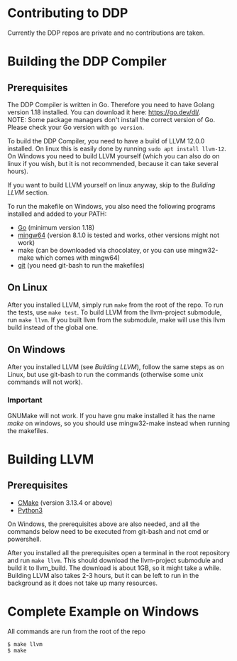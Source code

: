 # Contributing to DDP

Currently the DDP repos are private and no contributions are taken.

# Building the DDP Compiler

## Prerequisites

The DDP Compiler is written in Go. Therefore you need to have Golang version 1.18 installed. You can download it here: https://go.dev/dl/. <br>
NOTE: Some package managers don't install the correct version of Go. Please check your Go version with `go version`.

To build the DDP Compiler, you need to have a build of LLVM 12.0.0 installed.
On linux this is easily done by running `sudo apt install llvm-12`.
On Windows you need to build LLVM yourself (which you can also do on linux if you wish, but it is not recommended, because it can take several hours).

If you want to build LLVM yourself on linux anyway, skip to the *Building LLVM* section.

To run the makefile on Windows, you also need the following programs installed and added to your PATH:

- [Go](https://go.dev/dl/) (minimum version 1.18)
- [mingw64](https://sourceforge.net/projects/mingw-w64/files/Toolchains%20targetting%20Win64/Personal%20Builds/mingw-builds/8.1.0/threads-posix/seh/x86_64-8.1.0-release-posix-seh-rt_v6-rev0.7z/download) (version 8.1.0 is tested and works, other versions might not work)
- make (can be downloaded via chocolatey, or you can use mingw32-make which comes with mingw64)
- [git](https://git-scm.com/download/win) (you need git-bash to run the makefiles)

## On Linux

After you installed LLVM, simply run `make` from the root of the repo.
To run the tests, use `make test`.
To build LLVM from the llvm-project submodule, run `make llvm`.
If you built llvm from the submodule, make will use this llvm build instead of the global one.

## On Windows

After you installed LLVM (see *Building LLVM*), follow the same steps as on Linux, but use git-bash to run the commands (otherwise some unix commands will not work).

### Important
GNUMake will not work. If you have gnu make installed it has the name *make* on windows, so you should use mingw32-make instead when running the makefiles.

# Building LLVM

## Prerequisites

- [CMake](https://cmake.org/download/) (version 3.13.4 or above)
- [Python3](https://www.python.org/downloads/)

On Windows, the prerequisites above are also needed, and all the commands below need to be executed from git-bash and not cmd or powershell.

After you installed all the prerequisites open a terminal in the root repository and run `make llvm`.
This should download the llvm-project submodule and build it to llvm_build.
The download is about 1GB, so it might take a while.
Building LLVM also takes 2-3 hours, but it can be left to run in the background as it does not take up many resources.

# Complete Example on Windows

All commands are run from the root of the repo

```
$ make llvm
$ make
```
